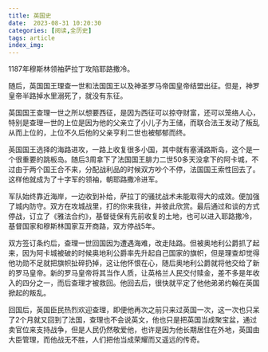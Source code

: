 ```yaml
---
title: 英国史
date:  2023-08-31 10:20:30
categories: [阅读,全历史]
tags: article
index_img: 
---
```


1187年穆斯林领袖萨拉丁攻陷耶路撒冷。

随后，英国国王理查一世和法国国王以及神圣罗马帝国皇帝结盟出征。但是，神罗皇帝半路掉水里溺死了，就没有东征。

英国国王查理一世之所以想要西征，是因为西征可以掠夺财富，还可以笼络人心，特别是查理一世的上位是因为他的父亲立了小儿子为王储，而联合法王发动了叛乱从而上位的，上位不久后他的父亲亨利二世也被郁郁而终。

英国国王选择的海路进攻，一路上收复很多小国，其中就有塞浦路斯岛，这个是一个很重要的跳板岛。随后3周拿下了法国国王腓力二世50多天没拿下的阿卡城，不过由于两个国王合不来，分配战利品的时候双方吵个不停，法国国王索性回去了。这样他就成为了十字军的领袖，朝耶路撒冷进军。

军队始终靠近海岸，一边收到补给，萨拉丁的骚扰战术未能取得大的成效。便加强了城内防守。双方在攻城战里，打的你来我往，并彼此欣赏。最后通过和谈的方式停战，订立了《雅法合约》，基督徒保有先前收复的土地，也可以进入耶路撒冷，基督国家和穆斯林国家互开商路，双方停战5年。

双方签订条约后，查理一世回国因为遭遇海难，改走陆路。但被奥地利公爵抓了起来，因为阿卡城被破的时候奥地利公爵率先升起自己国家的旗帜，但是理查却觉得他功勋不足就把旗帜扯碎扔掉，这让他怀恨在心，随后奥地利公爵就将他交给了新的罗马皇帝。新的罗马皇帝将其当作人质，让英格兰人民交付赎金，差不多是年收入的四分之一，而后查理才被救回。他回去后，很快就平定了他他弟弟约翰在英国掀起的叛乱。

回国后，英国臣民热烈欢迎查理，即便他再次之前只来过英国一次，这一次也只呆了2个月就又回到了法国，查理也不会说英文，他也只是把英国当成聚宝盆，通过卖官位来支持战争，但是人民仍然敬爱他，也许是因为他长期居住在外地，英国由大臣管理，而他战无不胜，人们把他当成荣耀而又遥远的传奇。